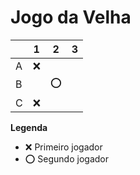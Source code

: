 # Jogo da Velha

|   | 1 | 2 | 3 |
|---|---|---|---|
| A | ❌ |   |   |
| B |   | ⭕ |   |
| C | ❌ |   |   |

**Legenda**

- ❌ Primeiro jogador 
- ⭕ Segundo jogador
